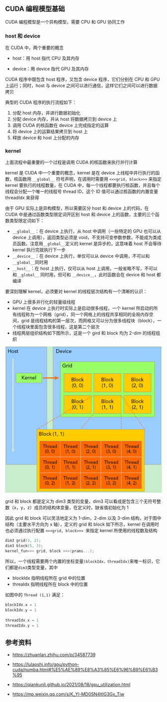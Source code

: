 ## CUDA 编程模型基础

CUDA 编程模型是一个异构模型，需要 CPU 和 GPU 协同工作

### host 和 device

在 CUDA 中，两个重要的概念

- host：用 host 指代 CPU 及其内存

- device：用 device 指代 GPU 及其内存

CUDA 程序中既包含 host 程序，又包含 device 程序，它们分别在 CPU 和 GPU 上运行；同时，host 与 device 之间可以进行通信，这样它们之间可以进行数据拷贝

典型的 CUDA 程序的执行流程如下：

1. 分配 host 内存，并进行数据初始化
2. 分配 device 内存，并从 host 将数据拷贝到 device 上
3. 调用 CUDA 的核函数在 device 上完成指定的运算
4. 将 device 上的运算结果拷贝到 host 上
5. 释放 device 和 host 上分配的内存

### kernel

上面流程中最重要的一个过程是调用 CUDA 的核函数来执行并行计算

kernel 是 CUDA 中一个重要的概念，kernel 是在 device 上线程中并行执行的函数，核函数用 `__global__` 符号声明，在调用时需要用 `<<<grid, block>>>` 来指定 kernel 要执行的线程数量，在 CUDA 中，每一个线程都要执行核函数，并且每个线程会分配一个唯一的线程号 thread ID，这个 ID 值可以通过核函数的内置变量 threadIdx 来获得

由于 GPU 实际上是异构模型，所以需要区分 host 和 device 上的代码，在 CUDA 中是通过函数类型限定词开区别 host 和 device 上的函数，主要的三个函数类型限定词如下：

- `__global__`：在 device 上执行，从 host 中调用（一些特定的 GPU 也可以从 device 上调用），返回类型必须是 void，不支持可变参数参数，不能成为类成员函数。注意用`__global__`定义的 kernel 是异步的，这意味着 host 不会等待 kernel 执行完就执行下一步
- `__device__`：在 device 上执行，单仅可以从 device 中调用，不可以和 `__global__`同时用
- `__host__`：在 host 上执行，仅可以从 host 上调用，一般省略不写，不可以和`__global__` 同时用，但可和 `__device__`，此时函数会在 device 和 host 都编译

要深刻理解 kernel，必须要对 kernel 的线程层次结构有一个清晰的认识：

- GPU 上很多并行化的轻量级线程
- kernel 在 device 上执行时实际上是启动很多线程，一个 kernel 所启动的所有线程称为一个网格（grid），同一个网格上的线程共享相同的全局内存空间，grid 是线程结构的第一层次，而网格又可以分为很多线程块（block），一个线程块里面包含很多线程，这是第二个层次
- 线程两层组织结构如下图所示，这是一个 gird 和 block 均为 2-dim 的线程组织

![img](.assets/CUDA线程模型/v2-aa6aa453ff39aa7078dde59b59b512d8_1440w.png)

grid 和 block 都是定义为 dim3 类型的变量，dim3 可以看成是包含三个无符号整数（x，y，z）成员的结构体变量，在定义时，缺省值初始化为 1

因此 grid 和 block 可以灵活地定义为 1-dim，2-dim 以及 3-dim 结构，对于图中结构（主要水平方向为 x 轴），定义的 grid 和 block 如下所示，kernel 在调用时也必须通过执行配置 `<<<grid, block>>> `来指定 kernel 所使用的线程数及结构

```cpp
dim3 grid(3, 2);
dim3 block(5, 3);
kernel_fun<<< grid, block >>>(prams...);
```

所以，一个线程需要两个内置的坐标变量`(blockIdx，threadIdx)`来唯一标识，它们都是`dim3`类型变量，其中

- blockIdx 指明线程所在 grid 中的位置
- threaIdx 指明线程所在 block 中的位置

如图中的 `Thread (1,1)` 满足：

```cpp
blockIdx.x = 1
blockIdx.y = 1

threadIdx.x = 1
threadIdx.y = 1
```

## 参考资料

- <https://zhuanlan.zhihu.com/p/34587739>
- <https://lulaoshi.info/gpu/python-cuda/numba.html#%E5%AE%89%E8%A3%85%E6%96%B9%E6%B3%95>

- <https://qiankunli.github.io/2021/08/18/gpu_utilization.html>
- <https://mp.weixin.qq.com/s/K_Yl-MD0SN4ltlG3Gx_Tiw>
